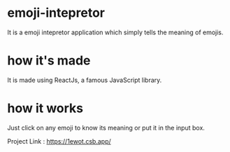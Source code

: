 # emoji-intepretor
It is a emoji intepretor application which simply tells the meaning of emojis.

# how it's made
It is made using ReactJs, a famous JavaScript library.

# how it works
Just click on any emoji to know its meaning or put it in the input box.

Project Link : https://1ewot.csb.app/
